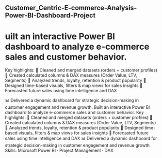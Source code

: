 ## Customer_Centric-E-commerce-Analysis-Power-BI-Dashboard-Project
# uilt an interactive Power BI dashboard to analyze e-commerce sales and customer behavior.
Key highlights:
🔹 Cleaned and merged datasets (orders + customer profiles)
🔹 Created calculated columns & DAX measures (Order Value, LTV, Segments)
🔹 Analyzed trends, loyalty, retention & product popularity
🔹 Designed time-based visuals, filters & map views for sales insights
🔹 Forecasted future sales using time intelligence and DAX

📊 Delivered a dynamic dashboard for strategic decision-making in customer engagement and revenue growth.
Built an interactive Power BI dashboard to analyze e-commerce sales and customer behavior. Key highlights: 🔹 Cleaned and merged datasets (orders + customer profiles) 🔹 Created calculated columns & DAX measures (Order Value, LTV, Segments) 🔹 Analyzed trends, loyalty, retention & product popularity 🔹 Designed time-based visuals, filters & map views for sales insights 🔹 Forecasted future sales using time intelligence and DAX 📊 Delivered a dynamic dashboard for strategic decision-making in customer engagement and revenue growth.
Skills: Microsoft Power BI · Project Management · DAX
